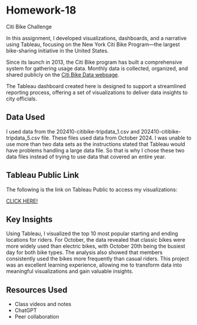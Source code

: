 # Homework-18
Citi Bike Challenge

In this assignment, I developed visualizations, dashboards, and a narrative using Tableau, focusing on the New York Citi Bike Program—the largest bike-sharing initiative in the United States.

Since its launch in 2013, the Citi Bike program has built a comprehensive system for gathering usage data. Monthly data is collected, organized, and shared publicly on the [Citi Bike Data webpage](https://www.citibikenyc.com/system-data).


The Tableau dashboard created here is designed to support a streamlined reporting process, offering a set of visualizations to deliver data insights to city officials.

## Data Used
I used data from the 202410-citibike-tripdata_1.csv and 202410-citibike-tripdata_5.csv file. These files used data from October 2024. I was unable to use more than two data sets as the instructions stated that Tableau would have problems handling a large data file. So that is why I chose these two data files instead of trying to use data that covered an entire year. 

## Tableau Public Link
The following is the link on Tableau Public to access my visualizations:

[CLICK HERE!](https://public.tableau.com/views/CitiBike_Viz_17306686351880/StartStations?:language=en-US&:sid=&:redirect=auth&:display_count=n&:origin=viz_share_link)





## Key Insights
Using Tableau, I visualized the top 10 most popular starting and ending locations for riders. For October, the data revealed that classic bikes were more widely used than electric bikes, with October 20th being the busiest day for both bike types. The analysis also showed that members consistently used the bikes more frequently than casual riders. This project was an excellent learning experience, allowing me to transform data into meaningful visualizations and gain valuable insights.


## Resources Used
- Class videos and notes
- ChatGPT
- Peer collaboration

